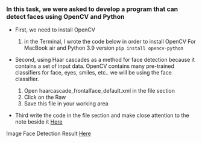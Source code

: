 ### In this task, we were asked to develop a program that can detect faces using OpenCV and Python 

- First, we need to install OpenCV
    1.  in the Terminal, I wrote the code below in order to install OpenCV For MacBook air and Python 3.9 version 
   `pip install opencv-python`

- Second, using Haar cascades as a method for face detection because it contains a set of input data. OpenCV contains many pre-trained classifiers for face, eyes, smiles, etc.. we will be using the face classifier.
    1.  Open haarcascade_frontalface_default.xml in the file section
    2. Click on the Raw
    3. Save this file in your working area
- Third write the code in the file section and make close attention to the note beside it [Here ](https://github.com/FaiyKhalid/AI-smart-Methods-/blob/main/Detect%20Faces%20in%20jpg%20version.py)

Image Face Detection Result [Here ](https://github.com/FaiyKhalid/AI-smart-Methods-/blob/main/Image%20Face%20detection%20Result.pdf)
